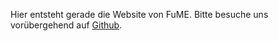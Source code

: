 Hier entsteht gerade die Website von FuME. Bitte besuche uns vorübergehend auf [Github](https://github.com/fupadev/FuME).
